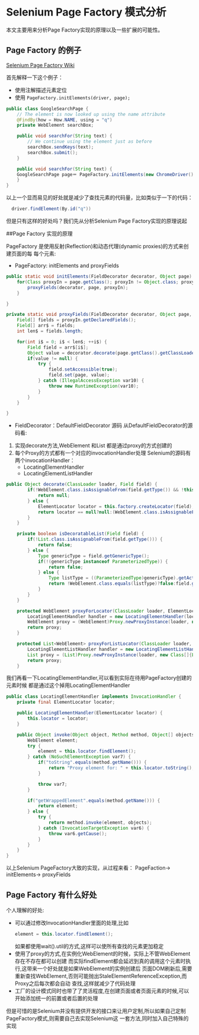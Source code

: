 # Selenium Page Factory 模式分析
本文主要用来分析Page Factory实现的原理以及一些扩展的可能性。

## Page Factory 的例子
[Selenium Page Factory Wiki](https://code.google.com/p/selenium/wiki/PageFactory)

首先解释一下这个例子：

- 使用注解描述元素定位
- 使用 ```PageFactory.initElements(driver, page);```

```java
public class GoogleSearchPage {
    // The element is now looked up using the name attribute
    @FindBy(how = How.NAME, using = "q")
    private WebElement searchBox;

    public void searchFor(String text) {
        // We continue using the element just as before
        searchBox.sendKeys(text);
        searchBox.submit();
    }

    public void searchFor(String text) {
    GoogleSearchPage page＝ PageFactory.initElements(new ChromeDriver(), GoogleSearchPage.class);
    }
}
```
以上一个显而易见的好处就是减少了查找元素的代码量，比如类似于一下的代码：
```java
  driver.findElement(By.id("q"))
```

但是只有这样的好处吗？我们先从分析Selenium Page Factory实现的原理说起

##Page Factory 实现的原理

PageFactory 是使用反射(Reflection)和动态代理(dynamic proxies)的方式来创建页面的每
每个元素:

- PageFactory: initElements and proxyFields
```java
public static void initElements(FieldDecorator decorator, Object page) {
    for(Class proxyIn = page.getClass(); proxyIn != Object.class; proxyIn = proxyIn.getSuperclass()) {
        proxyFields(decorator, page, proxyIn);
    }

}

private static void proxyFields(FieldDecorator decorator, Object page, Class<?> proxyIn) {
    Field[] fields = proxyIn.getDeclaredFields();
    Field[] arr$ = fields;
    int len$ = fields.length;

    for(int i$ = 0; i$ < len$; ++i$) {
        Field field = arr$[i$];
        Object value = decorator.decorate(page.getClass().getClassLoader(), field);
        if(value != null) {
            try {
                field.setAccessible(true);
                field.set(page, value);
            } catch (IllegalAccessException var10) {
                throw new RuntimeException(var10);
            }
        }
    }

}
```
- FieldDecorator：DefaultFieldDecorator 源码
从DefaultFieldDecorator的源码看:
1. 实现decorate方法,WebElement 和List<WebElement> 都是通过proxy的方式创建的
2. 每个Proxy的方式都有一个对应的invocationHandler处理
   Selenium的源码有两个invocationHandler：
   - LocatingElementHandler
   - LocatingElementListHandler

```java
public Object decorate(ClassLoader loader, Field field) {
        if(!WebElement.class.isAssignableFrom(field.getType()) && !this.isDecoratableList(field)) {
            return null;
        } else {
            ElementLocator locator = this.factory.createLocator(field);
            return locator == null?null:(WebElement.class.isAssignableFrom(field.getType())?this.proxyForLocator(loader, locator):(List.class.isAssignableFrom(field.getType())?this.proxyForListLocator(loader, locator):null));
        }
    }

    private boolean isDecoratableList(Field field) {
        if(!List.class.isAssignableFrom(field.getType())) {
            return false;
        } else {
            Type genericType = field.getGenericType();
            if(!(genericType instanceof ParameterizedType)) {
                return false;
            } else {
                Type listType = ((ParameterizedType)genericType).getActualTypeArguments()[0];
                return !WebElement.class.equals(listType)?false:field.getAnnotation(FindBy.class) != null || field.getAnnotation(FindBys.class) != null || field.getAnnotation(FindAll.class) != null;
            }
        }
    }

    protected WebElement proxyForLocator(ClassLoader loader, ElementLocator locator) {
        LocatingElementHandler handler = new LocatingElementHandler(locator);
        WebElement proxy = (WebElement)Proxy.newProxyInstance(loader, new Class[]{WebElement.class, WrapsElement.class, Locatable.class}, handler);
        return proxy;
    }

    protected List<WebElement> proxyForListLocator(ClassLoader loader, ElementLocator locator) {
        LocatingElementListHandler handler = new LocatingElementListHandler(locator);
        List proxy = (List)Proxy.newProxyInstance(loader, new Class[]{List.class}, handler);
        return proxy;
    }
```

我们再看一下LocatingElementHandler,可以看到实际在待用PageFactory创建的元素时候
都是通过这个掉用LocatingElementHandler
```java
public class LocatingElementHandler implements InvocationHandler {
    private final ElementLocator locator;

    public LocatingElementHandler(ElementLocator locator) {
        this.locator = locator;
    }

    public Object invoke(Object object, Method method, Object[] objects) throws Throwable {
        WebElement element;
        try {
            element = this.locator.findElement();
        } catch (NoSuchElementException var7) {
            if("toString".equals(method.getName())) {
                return "Proxy element for: " + this.locator.toString();
            }

            throw var7;
        }

        if("getWrappedElement".equals(method.getName())) {
            return element;
        } else {
            try {
                return method.invoke(element, objects);
            } catch (InvocationTargetException var6) {
                throw var6.getCause();
            }
        }
    }
}
```

以上Selenium PageFactory大致的实现，从过程来看：
PageFaction-> initElements-> proxyFields

## Page Factory 有什么好处

个人理解的好处:

* 可以通过修改InvocationHandler里面的处理,比如
  ```java
  element = this.locator.findElement();
  ```
  如果都使用wait().util的方式,这样可以使所有查找的元素更加稳定
*  使用了proxy的方式,在实例化WebElement的时候，实际上不管WebElement存在不存在都可以创建
   而实际findElement都会延迟到真的调用这个元素时执行,这带来一个好处就是如果WebElement的实例创建后
   页面DOM刷新后,需要重新查找WebElement,否则可能抛出StaleElementReferenceException,而Proxy之后每次都会自动
   查找,这样就减少了代码处理
* 工厂的设计模式同时也带了了灵活程度,在创建页面或者页面元素的时候,可以开始添加统一的前置或者后置的处理

但是可惜的是Selenium并没有提供开发的接口来让用户定制,所以如果自己定制PageFactory模式,则需要自己去实现Selenium这
一套方法,同时加入自己特殊的实现
